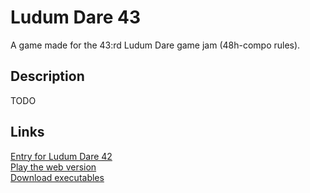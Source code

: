 # Ludum Dare 43

A game made for the 43:rd Ludum Dare game jam (48h-compo rules).  

## Description

TODO

## Links

[Entry for Ludum Dare 42](https://ldjam.com/events/ludum-dare/43/)  
[Play the web version](https://aggrathon.github.io/LudumDare43/)  
[Download executables](https://github.com/Aggrathon/LudumDare43/releases)  
